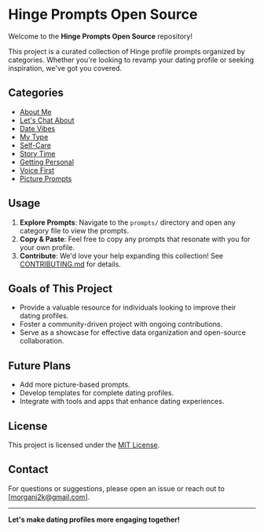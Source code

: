 # Hinge Prompts Open Source

Welcome to the **Hinge Prompts Open Source** repository!

This project is a curated collection of Hinge profile prompts organized by categories. Whether you're looking to revamp your dating profile or seeking inspiration, we've got you covered.

## **Categories**

- [About Me](prompts/about_me.txt)
- [Let's Chat About](prompts/lets_chat_about.txt)
- [Date Vibes](prompts/date_vibes.txt)
- [My Type](prompts/my_type.txt)
- [Self-Care](prompts/self_care.txt)
- [Story Time](prompts/story_time.txt)
- [Getting Personal](prompts/getting_personal.txt)
- [Voice First](prompts/voice_first.txt)
- [Picture Prompts](prompts/picture_prompts.txt)

## **Usage**

1. **Explore Prompts**: Navigate to the `prompts/` directory and open any category file to view the prompts.
2. **Copy & Paste**: Feel free to copy any prompts that resonate with you for your own profile.
3. **Contribute**: We'd love your help expanding this collection! See [CONTRIBUTING.md](CONTRIBUTING.md) for details.

## **Goals of This Project**

- Provide a valuable resource for individuals looking to improve their dating profiles.
- Foster a community-driven project with ongoing contributions.
- Serve as a showcase for effective data organization and open-source collaboration.

## **Future Plans**

- Add more picture-based prompts.
- Develop templates for complete dating profiles.
- Integrate with tools and apps that enhance dating experiences.

## **License**

This project is licensed under the [MIT License](LICENSE).

## **Contact**

For questions or suggestions, please open an issue or reach out to [morganj2k@gmail.com].

---

**Let's make dating profiles more engaging together!**
